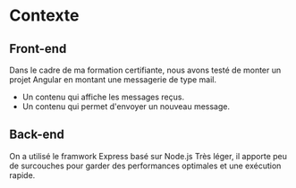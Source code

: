 # Contexte

## Front-end

Dans le cadre de ma formation certifiante, nous avons testé de monter un projet Angular en montant une messagerie de type mail.

- Un contenu qui affiche les messages reçus.
- Un contenu qui permet d'envoyer un nouveau message.

## Back-end

On a utilisé le framwork Express basé sur Node.js
Très léger, il apporte peu de surcouches pour garder des performances optimales et une exécution rapide.